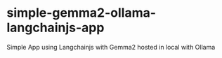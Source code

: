 # simple-gemma2-ollama-langchainjs-app
Simple App using Langchainjs with Gemma2 hosted in local with Ollama
